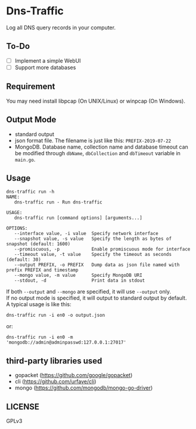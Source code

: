 # Dns-Traffic
Log all DNS query records in your computer.

## To-Do
- [ ] Implement a simple WebUI
- [ ] Support more databases

## Requirement
You may need install libpcap (On UNIX/Linux) or winpcap (On Windows). 
## Output Mode
* standard output
* json format file. The filename is just like this: `PREFIX-2019-07-22`
* MongoDB. Database name, collection name and database timeout can be modified through `dbName`, `dbCollection` 
and `dbTimeout` variable in `main.go`.

## Usage
```
dns-traffic run -h
NAME:
   dns-traffic run - Run dns-traffic

USAGE:
   dns-traffic run [command options] [arguments...]

OPTIONS:
   --interface value, -i value  Specify network interface
   --snapshot value, -s value   Specify the length as bytes of snapshot (default: 1600)
   --promiscuous, -p            Enable promiscuous mode for interface
   --timeout value, -t value    Specify the timeout as seconds (default: 30)
   --output PREFIX, -o PREFIX   Dump data as json file named with prefix PREFIX and timestamp
   --mongo value, -m value      Specify MongoDB URI
   --stdout, -d                 Print data in stdout
```
If both `--output` and `--mongo` are specified, it will use `--output` only.  
If no output mode is specified, it will output to standard output by default.  
A typical usage is like this:
```
dns-traffic run -i en0 -o output.json
```
or:
```
dns-traffic run -i en0 -m 'mongodb://admin@adminpasswd:127.0.0.1:27017'
```

## third-party libraries used
* gopacket (https://github.com/google/gopacket)
* cli (https://github.com/urfave/cli)
* mongo (https://github.com/mongodb/mongo-go-driver)

## LICENSE
GPLv3